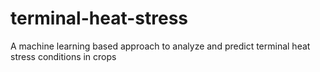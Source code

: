 # terminal-heat-stress
A machine learning based approach to analyze and predict terminal heat stress conditions in crops
